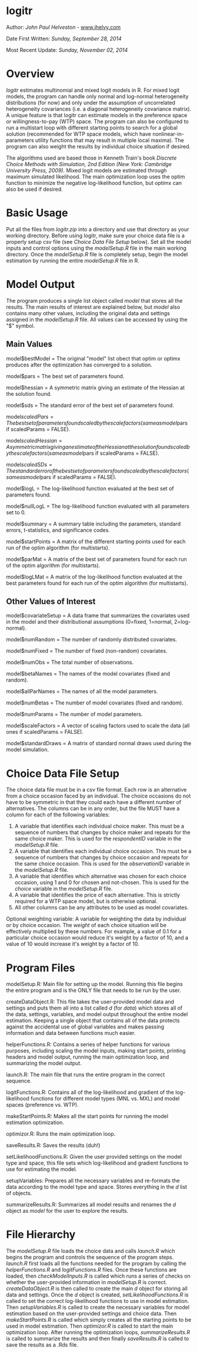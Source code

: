 logitr
======

Author: *John Paul Helveston* - www.jhelvy.com

Date First Written: *Sunday, September 28, 2014*

Most Recent Update: *Sunday, November 02, 2014*

Overview
========
*logitr* estimates multinomial and mixed logit models in R. For mixed logit models, the program can handle only normal and log-normal heterogeneity distributions (for now) and only under the assumption of uncorrelated heterogeneity covariances (i.e. a diagonal heterogeneity covariance matrix). A unique feature is that logitr can estimate models in the preference
space or willingness-to-pay (WTP) space. The program can also be configured to run a multistart loop with different starting points to search for a global solution (recommended for WTP space models, which have nonlinear-in-parameters utility functions that may result in multiple local maxima). The program can also weight the results by individual choice situation if desired.

The algorithms used are based those in Kenneth Train's book *Discrete Choice Methods with Simulation, 2nd Edition (New York: Cambridge University Press, 2009).* Mixed logit models are estimated through maximum simulated likelihood. The main optimization loop uses the optim function to minimize the negative log-likelihood function, but optimx can also be used if desired.

Basic Usage
===========
Put all the files from *logitr.zip* into a directory and use that directory as your working directory. Before using logitr, make sure your choice data file is a properly setup csv file (see *Choice Data File Setup* below). Set all the model inputs and control options using the *modelSetup.R* file in the main working directory. Once the *modelSetup.R* file is completely setup, begin the model estimation by running the entire *modelSetup.R* file in R.

Model Output
============

The program produces a single list object called *model* that stores all the results. The main results of interest are explained below, but *model* also contains many other values, including the original data and settings assigned in the *modelSetup.R* file. All values can be accessed by using the "$" symbol.

Main Values
-----------

model$bestModel     = The original "model" list obect that optim or optimx produces after the optimization has converged to a solution.
                      
model$pars          = The best set of parameters found.

model$hessian       = A symmetric matrix giving an estimate of the Hessian at the solution found.
                      
model$sds           = The standard error of the best set of parameters found.

model$scaledPars    = The best set of parameters found scaled by the scale factors (same as model$pars if scaledParams = FALSE).
                      
model$scaledHessian = A symmetric matrix giving an estimate of the Hessian at the solution found scaled by the scale factors (same as model$pars if scaledParams = FALSE).
                      
model$scaledSDs     = The standard error of the best set of parameters found scaled by the scale factors (same as model$pars if scaledParams = FALSE).
                      
model$logL          = The log-likelihood function evaluated at the best set of parameters found.
                      
model$nullLogL      = The log-likelihood function evaluated with all parameters set to 0.
                      
model$summary       = A summary table including the parameters, standard errors, t-statistics, and significance codes.
                      
model$startPoints   = A matrix of the different starting points used for each run of the optim algorithm (for multistarts).
                      
model$parMat        = A matrix of the best set of parameters found for each run of the optim algorithm (for multistarts).
                      
model$logLMat       = A matrix of the log-likelihood function evaluated at the best parameters found for each run of the optim algorithm (for multistarts).

Other Values of Interest
------------------------

model$covariateSetup = A data frame that summarizes the covariates used in the model and their distributional assumptions (0=fixed, 1=normal, 2=log-normal).
                       
model$numRandom      = The number of randomly distributed covariates.

model$numFixed       = The number of fixed (non-random) covariates.

model$numObs         = The total number of observations.

model$betaNames      = The names of the model covariates (fixed and random).

model$allParNames    = The names of all the model parameters.

model$numBetas       = The number of model covariates (fixed and random).

model$numParams      = The number of model parameters.

model$scaleFactors   = A vector of scaling factors used to scale the data (all ones if scaledParams = FALSE).

model$standardDraws  = A matrix of standard normal draws used during the model simulation.

Choice Data File Setup
======================
The choice data file must be in a csv file format. Each row is an alternative from a choice occasion faced by an individual. The choice occasions do not have to be symmetric in that they could each have a different number of alternatives. The columns can be in any order, but the file MUST have a column for each of the following variables:

1. A variable that identifies each individual choice maker. This must be a sequence of numbers that changes by choice maker and repeats for the same choice maker. This is used for the *respondentID* variable in the *modelSetup.R* file.
2. A variable that identifies each individual choice occasion. This must be a sequence of numbers that changes by choice occasion and repeats for the same choice occasion. This is used for the *observationID* variable in the *modelSetup.R* file.
3. A variable that identifies which alternative was chosen for each choice occasion, using 1 and 0 for chosen and not-chosen. This is used for the *choice* variable in the *modelSetup.R* file.
4. A variable that identifies the price of each alternative. This is strictly required for a WTP space model, but is otherwise optional.
5. All other columns can be any attributes to be used as model covariates.

Optional weighting variable:
A variable for weighting the data by individual or by choice occasion. The *weight* of each choice situation will be effectively multiplied by these numbers. For example, a value of 0.1 for a particular choice occasion would reduce it's weight by a factor of 10, and a value of 10 would increase it's weight by a factor of 10.

Program Files
=============

modelSetup.R:
Main file for setting up the model. Running this file begins the entire program and is the ONLY file that needs to be run by the user.

createDataObject.R: 
This file takes the user-provided model data and settings and puts them all into a list called *d* (for *data*) which stores all of the data, settings, variables, and model output throughout the entire model estimation. Keeping a single object that contains all of the data protects against the accidental use of global variables and makes passing information and data between functions much easier.

helperFunctions.R: 
Contains a series of helper functions for various purposes, including scaling the model inputs, making start points, printing headers and model output, running the main optimization loop, and summarizing the model output.

launch.R:
The main file that runs the entire program in the correct sequence.

logitFunctions.R:
Contains all of the log-likelihood and gradient of the log-likelihood functions for different model types (MNL vs. MXL) and model spaces (preference vs. WTP).

makeStartPoints.R:
Makes all the start points for running the model estimation optimization.

optimizor.R:
Runs the main optimization loop.

saveResults.R:
Saves the results (duh!)

setLikelihoodFunctions.R:
Given the user provided settings on the model type and space, this file sets which log-likelihood and gradient functions to use for estimating the model.

setupVariables:
Prepares all the necessary variables and re-formats the data according to the model type and space. Stores everything in the *d* list of objects.

summarizeResults.R:
Summarizes all model results and renames the *d* object as *model* for the user to explore the results.

File Hierarchy
==============

The *modelSetup.R* file loads the choice data and calls *launch.R* which begins the program and controls the sequence of the program steps. *launch.R* first loads all the functions needed for the program by calling the *helperFunctions.R* and *logitFunctions.R* files. Once these functions are loaded, then *checkModelInputs.R* is called which runs a series of checks on whether the user-provided information in *modelSetup.R* is correct. *createDataObject.R* is then called to create the main *d* object for storing all data and settings. Once the *d* object is created, *setLikelihoodFunctions.R* is called to set the correct log-likelihood functions to use in model estimation. Then *setupVariables.R* is called to create the necessary variables for model estimation based on the user-provided settings and choice data. Then *makeStartPoints.R* is called which simply creates all the starting points to be used in model estimation. Then *optimizor.R* is called to start the main optimization loop. After running the optimization loops, *summarizeResults.R* is called to summarize the results and then finally *saveResults.R* is called to save the results as a .Rds file.
